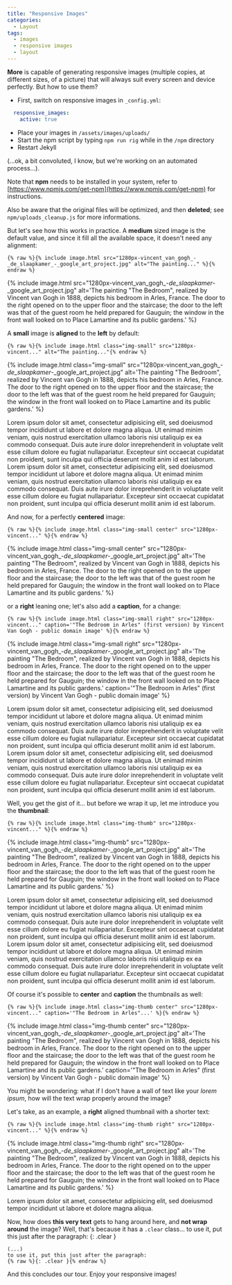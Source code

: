 ```yaml
---
title: "Responsive Images"
categories:
  - Layout
tags:
  - images
  - responsive images
  - layout
---
```

**More** is capable of generating responsive images (multiple copies, 
at different sizes, of a picture) that will always suit every screen 
and device perfectly. But how to use them?

<!--more-->

- First, switch on responsive images in `_config.yml`:

```yaml
  responsive_images: 
    active: true
```

- Place your images in `/assets/images/uploads/`   
- Start the npm script by typing `npm run rig` while in the `/npm` directory
- Restart Jekyll 

(...ok, a bit convoluted, I know, but we're working on an automated process...).

Note that **npm** needs to be installed in your system, refer to [https://www.npmjs.com/get-npm](https://www.npmjs.com/get-npm) for instructions.

Also be aware that the original files will be optimized, and then **deleted**;
see `npm/uploads_cleanup.js` for more informations.

But let's see how this works in practice. A **medium** sized image is the default value, 
and since it fill all the available space, it doesn't need any alignment:

```
{% raw %}{% include image.html src="1280px-vincent_van_gogh_-_de_slaapkamer_-_google_art_project.jpg" alt="The painting..." %}{% endraw %}
```

{% include image.html src="1280px-vincent_van_gogh_-_de_slaapkamer_-_google_art_project.jpg" alt='The painting &quot;The Bedroom&quot;, realized by Vincent van Gogh in 1888, depicts his bedroom in Arles, France. The door to the right opened on to the upper floor and the staircase; the door to the left was that of the guest room he held prepared for Gauguin; the window in the front wall looked on to Place Lamartine and its public gardens.' %}

A **small** image is **aligned** to the **left** by default:

```
{% raw %}{% include image.html class="img-small" src="1280px-vincent..." alt="The painting..."{% endraw %}
```
{% include image.html class="img-small" src="1280px-vincent_van_gogh_-_de_slaapkamer_-_google_art_project.jpg" alt='The painting &quot;The Bedroom&quot;, realized by Vincent van Gogh in 1888, depicts his bedroom in Arles, France. The door to the right opened on to the upper floor and the staircase; the door to the left was that of the guest room he held prepared for Gauguin; the window in the front wall looked on to Place Lamartine and its public gardens.' %}

Lorem ipsum dolor sit amet, consectetur adipisicing elit, sed doeiusmod tempor incididunt ut labore et dolore magna aliqua. Ut enimad minim veniam, quis nostrud exercitation ullamco laboris nisi utaliquip ex ea commodo consequat. Duis aute irure dolor inreprehenderit in voluptate velit esse cillum dolore eu fugiat nullapariatur. Excepteur sint occaecat cupidatat non proident, sunt inculpa qui officia deserunt mollit anim id est laborum. Lorem ipsum dolor sit amet, consectetur adipisicing elit, sed doeiusmod tempor incididunt ut labore et dolore magna aliqua. Ut enimad minim veniam, quis nostrud exercitation ullamco laboris nisi utaliquip ex ea commodo consequat. Duis aute irure dolor inreprehenderit in voluptate velit esse cillum dolore eu fugiat nullapariatur. Excepteur sint occaecat cupidatat non proident, sunt inculpa qui officia deserunt mollit anim id est laborum.

And now, for a perfectly **centered** image:

```
{% raw %}{% include image.html class="img-small center" src="1280px-vincent..." %}{% endraw %}
```
{% include image.html class="img-small center" src="1280px-vincent_van_gogh_-_de_slaapkamer_-_google_art_project.jpg" alt='The painting &quot;The Bedroom&quot;, realized by Vincent van Gogh in 1888, depicts his bedroom in Arles, France. The door to the right opened on to the upper floor and the staircase; the door to the left was that of the guest room he held prepared for Gauguin; the window in the front wall looked on to Place Lamartine and its public gardens.' %}

or a **right** leaning one; let's also add a **caption**, for a change:

```
{% raw %}{% include image.html class="img-small right" src="1280px-vincent..." caption='"The Bedroom in Arles" (first version) by Vincent Van Gogh - public domain image' %}{% endraw %}
```

{% include image.html class="img-small right" src="1280px-vincent_van_gogh_-_de_slaapkamer_-_google_art_project.jpg" alt='The painting &quot;The Bedroom&quot;, realized by Vincent van Gogh in 1888, depicts his bedroom in Arles, France. The door to the right opened on to the upper floor and the staircase; the door to the left was that of the guest room he held prepared for Gauguin; the window in the front wall looked on to Place Lamartine and its public gardens.' caption='"The Bedroom in Arles" (first version) by Vincent Van Gogh - public domain image' %}

Lorem ipsum dolor sit amet, consectetur adipisicing elit, sed doeiusmod tempor incididunt ut labore et dolore magna aliqua. Ut enimad minim veniam, quis nostrud exercitation ullamco laboris nisi utaliquip ex ea commodo consequat. Duis aute irure dolor inreprehenderit in voluptate velit esse cillum dolore eu fugiat nullapariatur. Excepteur sint occaecat cupidatat non proident, sunt inculpa qui officia deserunt mollit anim id est laborum. Lorem ipsum dolor sit amet, consectetur adipisicing elit, sed doeiusmod tempor incididunt ut labore et dolore magna aliqua. Ut enimad minim veniam, quis nostrud exercitation ullamco laboris nisi utaliquip ex ea commodo consequat. Duis aute irure dolor inreprehenderit in voluptate velit esse cillum dolore eu fugiat nullapariatur. Excepteur sint occaecat cupidatat non proident, sunt inculpa qui officia deserunt mollit anim id est laborum.

Well, you get the gist of it... but before we wrap it up, let me introduce you the **thumbnail**:
```
{% raw %}{% include image.html class="img-thumb" src="1280px-vincent..." %}{% endraw %}
```

{% include image.html class="img-thumb" src="1280px-vincent_van_gogh_-_de_slaapkamer_-_google_art_project.jpg" alt='The painting &quot;The Bedroom&quot;, realized by Vincent van Gogh in 1888, depicts his bedroom in Arles, France. The door to the right opened on to the upper floor and the staircase; the door to the left was that of the guest room he held prepared for Gauguin; the window in the front wall looked on to Place Lamartine and its public gardens.' %}

Lorem ipsum dolor sit amet, consectetur adipisicing elit, sed doeiusmod tempor incididunt ut labore et dolore magna aliqua. Ut enimad minim veniam, quis nostrud exercitation ullamco laboris nisi utaliquip ex ea commodo consequat. Duis aute irure dolor inreprehenderit in voluptate velit esse cillum dolore eu fugiat nullapariatur. Excepteur sint occaecat cupidatat non proident, sunt inculpa qui officia deserunt mollit anim id est laborum. Lorem ipsum dolor sit amet, consectetur adipisicing elit, sed doeiusmod tempor incididunt ut labore et dolore magna aliqua. Ut enimad minim veniam, quis nostrud exercitation ullamco laboris nisi utaliquip ex ea commodo consequat. Duis aute irure dolor inreprehenderit in voluptate velit esse cillum dolore eu fugiat nullapariatur. Excepteur sint occaecat cupidatat non proident, sunt inculpa qui officia deserunt mollit anim id est laborum.

Of course it's possible to **center** and **caption** the thumbnails as well:
```
{% raw %}{% include image.html class="img-thumb center" src="1280px-vincent..." caption='"The Bedroom in Arles"...' %}{% endraw %}
```
{% include image.html class="img-thumb center" src="1280px-vincent_van_gogh_-_de_slaapkamer_-_google_art_project.jpg" alt='The painting &quot;The Bedroom&quot;, realized by Vincent van Gogh in 1888, depicts his bedroom in Arles, France. The door to the right opened on to the upper floor and the staircase; the door to the left was that of the guest room he held prepared for Gauguin; the window in the front wall looked on to Place Lamartine and its public gardens.' caption='"The Bedroom in Arles" (first version) by Vincent Van Gogh - public domain image' %}

You might be wondering: what if I don't have a wall of text like your _lorem ipsum_,
how will the text wrap properly around the image? 

Let's take, as an example, a **right** aligned thumbnail with a shorter text:
```
{% raw %}{% include image.html class="img-thumb right" src="1280px-vincent..." %}{% endraw %}
```

{% include image.html class="img-thumb right" src="1280px-vincent_van_gogh_-_de_slaapkamer_-_google_art_project.jpg" alt='The painting &quot;The Bedroom&quot;, realized by Vincent van Gogh in 1888, depicts his bedroom in Arles, France. The door to the right opened on to the upper floor and the staircase; the door to the left was that of the guest room he held prepared for Gauguin; the window in the front wall looked on to Place Lamartine and its public gardens.' %}

Lorem ipsum dolor sit amet, consectetur adipisicing elit, sed doeiusmod tempor incididunt ut labore et dolore magna aliqua.

Now, how does **this very text** gets to hang around here, and **not wrap around** the
image? Well, that's because it has a `.clear` class... to use it, put this just
after the paragraph:
{: .clear }
```
(...)
to use it, put this just after the paragraph:
{% raw %}{: .clear }{% endraw %}
```

And this concludes our tour. Enjoy your responsive images!
